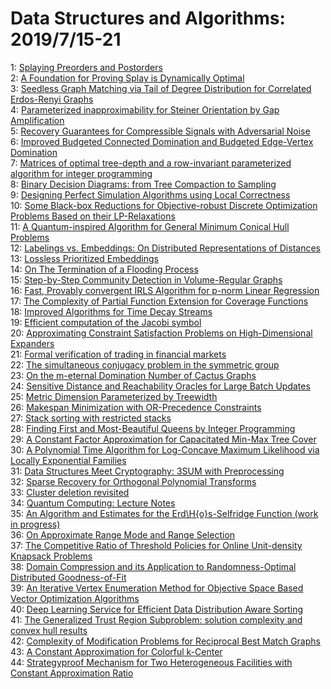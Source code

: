 # Data Structures and Algorithms: 2019/7/15-21  
1: [Splaying Preorders and Postorders](https://doi.org/10.48550/arXiv.1907.06309)  
2: [A Foundation for Proving Splay is Dynamically Optimal](https://doi.org/10.48550/arXiv.1907.06310)  
3: [Seedless Graph Matching via Tail of Degree Distribution for Correlated  Erdos-Renyi Graphs](https://doi.org/10.48550/arXiv.1907.06334)  
4: [Parameterized inapproximability for Steiner Orientation by Gap  Amplification](https://doi.org/10.48550/arXiv.1907.06529)  
5: [Recovery Guarantees for Compressible Signals with Adversarial Noise](https://doi.org/10.48550/arXiv.1907.06565)  
6: [Improved Budgeted Connected Domination and Budgeted Edge-Vertex  Domination](https://doi.org/10.48550/arXiv.1907.06576)  
7: [Matrices of optimal tree-depth and a row-invariant parameterized  algorithm for integer programming](https://doi.org/10.48550/arXiv.1907.06688)  
8: [Binary Decision Diagrams: from Tree Compaction to Sampling](https://doi.org/10.48550/arXiv.1907.06743)  
9: [Designing Perfect Simulation Algorithms using Local Correctness](https://doi.org/10.48550/arXiv.1907.06748)  
10: [Some Black-box Reductions for Objective-robust Discrete Optimization  Problems Based on their LP-Relaxations](https://doi.org/10.48550/arXiv.1907.06786)  
11: [A Quantum-inspired Algorithm for General Minimum Conical Hull Problems](https://doi.org/10.48550/arXiv.1907.06814)  
12: [Labelings vs. Embeddings: On Distributed Representations of Distances](https://doi.org/10.48550/arXiv.1907.06857)  
13: [Lossless Prioritized Embeddings](https://doi.org/10.48550/arXiv.1907.06983)  
14: [On The Termination of a Flooding Process](https://doi.org/10.48550/arXiv.1907.07078)  
15: [Step-by-Step Community Detection in Volume-Regular Graphs](https://doi.org/10.48550/arXiv.1907.07149)  
16: [Fast, Provably convergent IRLS Algorithm for p-norm Linear Regression](https://doi.org/10.48550/arXiv.1907.07167)  
17: [The Complexity of Partial Function Extension for Coverage Functions](https://doi.org/10.48550/arXiv.1907.07230)  
18: [Improved Algorithms for Time Decay Streams](https://doi.org/10.48550/arXiv.1907.07574)  
19: [Efficient computation of the Jacobi symbol](https://doi.org/10.48550/arXiv.1907.07795)  
20: [Approximating Constraint Satisfaction Problems on High-Dimensional  Expanders](https://doi.org/10.48550/arXiv.1907.07833)  
21: [Formal verification of trading in financial markets](https://doi.org/10.48550/arXiv.1907.07885)  
22: [The simultaneous conjugacy problem in the symmetric group](https://doi.org/10.48550/arXiv.1907.07889)  
23: [On the m-eternal Domination Number of Cactus Graphs](https://doi.org/10.48550/arXiv.1907.07910)  
24: [Sensitive Distance and Reachability Oracles for Large Batch Updates](https://doi.org/10.48550/arXiv.1907.07982)  
25: [Metric Dimension Parameterized by Treewidth](https://doi.org/10.48550/arXiv.1907.08093)  
26: [Makespan Minimization with OR-Precedence Constraints](https://doi.org/10.48550/arXiv.1907.08111)  
27: [Stack sorting with restricted stacks](https://doi.org/10.48550/arXiv.1907.08142)  
28: [Finding First and Most-Beautiful Queens by Integer Programming](https://doi.org/10.48550/arXiv.1907.08246)  
29: [A Constant Factor Approximation for Capacitated Min-Max Tree Cover](https://doi.org/10.48550/arXiv.1907.08304)  
30: [A Polynomial Time Algorithm for Log-Concave Maximum Likelihood via  Locally Exponential Families](https://doi.org/10.48550/arXiv.1907.08306)  
31: [Data Structures Meet Cryptography: 3SUM with Preprocessing](https://doi.org/10.48550/arXiv.1907.08355)  
32: [Sparse Recovery for Orthogonal Polynomial Transforms](https://doi.org/10.48550/arXiv.1907.08362)  
33: [Cluster deletion revisited](https://doi.org/10.48550/arXiv.1907.08399)  
34: [Quantum Computing: Lecture Notes](https://doi.org/10.48550/arXiv.1907.09415)  
35: [An Algorithm and Estimates for the Erd\H{o}s-Selfridge Function (work in  progress)](https://doi.org/10.48550/arXiv.1907.08559)  
36: [On Approximate Range Mode and Range Selection](https://doi.org/10.48550/arXiv.1907.08579)  
37: [The Competitive Ratio of Threshold Policies for Online Unit-density  Knapsack Problems](https://doi.org/10.48550/arXiv.1907.08735)  
38: [Domain Compression and its Application to Randomness-Optimal Distributed  Goodness-of-Fit](https://doi.org/10.48550/arXiv.1907.08743)  
39: [An Iterative Vertex Enumeration Method for Objective Space Based Vector  Optimization Algorithms](https://doi.org/10.48550/arXiv.1907.08813)  
40: [Deep Learning Service for Efficient Data Distribution Aware Sorting](https://doi.org/10.48550/arXiv.1907.08817)  
41: [The Generalized Trust Region Subproblem: solution complexity and convex  hull results](https://doi.org/10.48550/arXiv.1907.08843)  
42: [Complexity of Modification Problems for Reciprocal Best Match Graphs](https://doi.org/10.48550/arXiv.1907.08865)  
43: [A Constant Approximation for Colorful k-Center](https://doi.org/10.48550/arXiv.1907.08906)  
44: [Strategyproof Mechanism for Two Heterogeneous Facilities with Constant  Approximation Ratio](https://doi.org/10.48550/arXiv.1907.08918)  